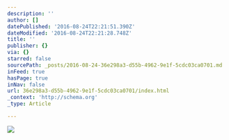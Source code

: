 ```yaml
---
description: ''
author: []
datePublished: '2016-08-24T22:21:51.390Z'
dateModified: '2016-08-24T22:21:28.748Z'
title: ''
publisher: {}
via: {}
starred: false
sourcePath: _posts/2016-08-24-36e298a3-d55b-4962-9e1f-5cdc03ca0701.md
inFeed: true
hasPage: true
inNav: false
url: 36e298a3-d55b-4962-9e1f-5cdc03ca0701/index.html
_context: 'http://schema.org'
_type: Article

---
```

![](https://the-grid-user-content.s3-us-west-2.amazonaws.com/5da1fedc-957f-4a33-8b2e-aa00229ec0f9.jpg)